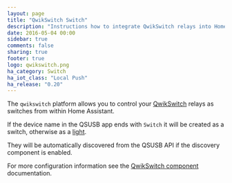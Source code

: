```yaml
---
layout: page
title: "QwikSwitch Switch"
description: "Instructions how to integrate QwikSwitch relays into Home Assistant."
date: 2016-05-04 00:00
sidebar: true
comments: false
sharing: true
footer: true
logo: qwikswitch.png
ha_category: Switch
ha_iot_class: "Local Push"
ha_release: "0.20"
---
```



The `qwikswitch` platform allows you to control your [QwikSwitch](http://www.qwikswitch.co.za/) relays as switches from within Home Assistant.

If the device name in the QSUSB app ends with `Switch` it will be created as a switch, otherwise as a [light](/components/light.qwikswitch/).

They will be automatically discovered from the QSUSB API if the discovery component is enabled.

For more configuration information see the [QwikSwitch component](/components/qwikswitch/) documentation.
